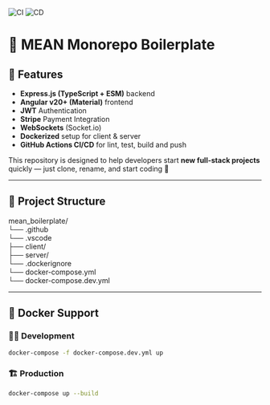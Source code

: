 ![CI](https://github.com/M-Usman-Shafique/mean_biolerplate/actions/workflows/ci.yml/badge.svg)
![CD](https://github.com/M-Usman-Shafique/mean_biolerplate/actions/workflows/cd.yml/badge.svg)

# 🚀 MEAN Monorepo Boilerplate

## 🧩 Features
- **Express.js (TypeScript + ESM)** backend
- **Angular v20+ (Material)** frontend
- **JWT** Authentication
- **Stripe** Payment Integration
- **WebSockets** (Socket.io)
- **Dockerized** setup for client & server
- **GitHub Actions CI/CD** for lint, test, build and push

This repository is designed to help developers start **new full-stack projects** quickly — just clone, rename, and start coding 🚀

---

## 📁 Project Structure  
mean_boilerplate/  
└── .github  
└── .vscode  
├── client/  
├── server/  
└── .dockerignore  
└── docker-compose.yml  
└── docker-compose.dev.yml  

---

## 🐳 Docker Support
### 🧑‍💻 Development
```bash
docker-compose -f docker-compose.dev.yml up
```

### 🏗️ Production
```bash
docker-compose up --build
```
